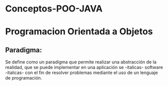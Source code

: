 # Conceptos-POO-JAVA
# Programacion Orientada a Objetos #
## Paradigma:  ##
Se define como un paradigma que permite realizar una abstracción de la realidad, que se puede implementar en una aplicación se -italicas- software -italicas- 
con el fin de resolver problemas mediante el uso de un lenguaje de programación. 
